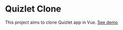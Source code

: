 # Quizlet Clone

This project aims to clone Quizlet app in Vue. [See demo](https://quizlet.onrender.com)
